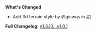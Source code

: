 
**What's Changed**
* Add 3d terrain style by @giswqs in [#1](https://github.com/opengeoshub/vgrid/pull/1)


**Full Changelog**: [v1.3.10...v1.0.1](https://github.com/opengeoshub/vgrid/compare/v1.3.10...v1.0.1)
